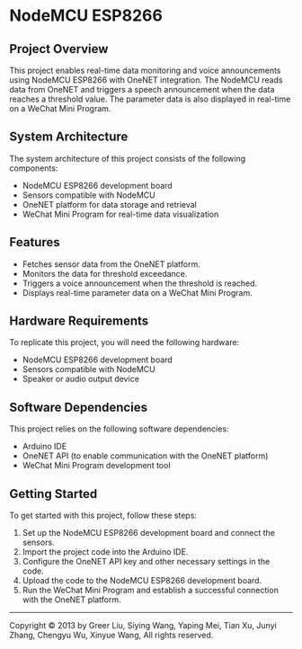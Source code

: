 # NodeMCU ESP8266

## Project Overview

This project enables real-time data monitoring and voice announcements using NodeMCU ESP8266 with OneNET integration. The NodeMCU reads data from OneNET and triggers a speech announcement when the data reaches a threshold value. The parameter data is also displayed in real-time on a WeChat Mini Program.

## System Architecture

The system architecture of this project consists of the following components:

- NodeMCU ESP8266 development board
- Sensors compatible with NodeMCU
- OneNET platform for data storage and retrieval
- WeChat Mini Program for real-time data visualization

## Features

- Fetches sensor data from the OneNET platform.
- Monitors the data for threshold exceedance.
- Triggers a voice announcement when the threshold is reached.
- Displays real-time parameter data on a WeChat Mini Program.

## Hardware Requirements

To replicate this project, you will need the following hardware:

- NodeMCU ESP8266 development board
- Sensors compatible with NodeMCU
- Speaker or audio output device

## Software Dependencies

This project relies on the following software dependencies:

- Arduino IDE
- OneNET API (to enable communication with the OneNET platform)
- WeChat Mini Program development tool

## Getting Started

To get started with this project, follow these steps:

1. Set up the NodeMCU ESP8266 development board and connect the sensors.
2. Import the project code into the Arduino IDE.
3. Configure the OneNET API key and other necessary settings in the code.
4. Upload the code to the NodeMCU ESP8266 development board.
5. Run the WeChat Mini Program and establish a successful connection with the OneNET platform.

----
Copyright © 2013 by Greer Liu, Siying Wang, Yaping Mei, Tian Xu, Junyi Zhang, Chengyu Wu, Xinyue Wang, All rights reserved.
